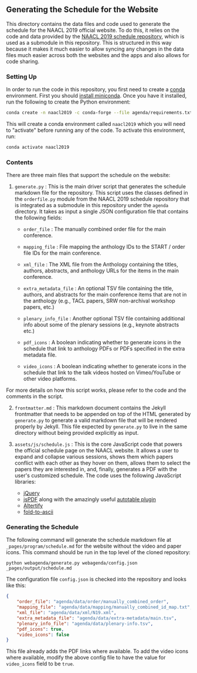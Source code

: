 ## Generating the Schedule for the Website

This directory contains the data files and code used to generate the schedule for the NAACL 2019 official website. To do this, it relies on the code and data provided by the [NAACL 2019 schedule repository](https://github.com/naacl-org/naacl-schedule-2019), which is used as a submodule in this repository. This is structured in this way because it makes it much easier to allow syncing any changes in the data files much easier across both the websites and the apps and also allows for code sharing.

### Setting Up

In order to run the code in this repository, you first need to create a [conda](https://conda.io/en/latest/) environment. First you should [install miniconda](https://conda.io/en/latest/miniconda.html). Once you have it installed, run the following to create the Python environment:

```bash
conda create -n naacl2019 -c conda-forge --file agenda/requirements.txt
```

This will create a conda environment called `naacl2019` which you will need to "activate" before running any of the code. To activate this environment, run:

```bash
conda activate naacl2019
```

### Contents 

There are three main files that support the schedule on the website:

1. `generate.py` : This is the main driver script that generates the schedule markdown file for the repository. This script uses the classes defined in the `orderfile.py` module from the NAACL 2019 schedule repository that is integrated as a submodule in this repository under the `agenda` directory. It takes as input a single JSON configuration file that contains the following fields:
    
    - `order_file` : The manually combined order file for the main conference.

    - `mapping_file` : File mapping the anthology IDs to the START / order file IDs for the main conference.

    - `xml_file` : The XML file from the Anthology containing the titles, authors, abstracts, and anthology URLs for the items in the main conference.

    - `extra_metadata_file` : An optional TSV file containing the title, authors, and abstracts for the main conference items that are not in the anthology (e.g., TACL papers, SRW non-archival workshop papers, etc.)
    
    - `plenary_info_file` : Another optional TSV file containing additional info about some of the plenary sessions (e.g., keynote abstracts etc.)

    - `pdf_icons` : A boolean indicating whether to generate icons in the schedule that link to anthology PDFs or PDFs specified in the extra metadata file.

    - `video_icons` : A boolean indicating whether to generate icons in the schedule that link to the talk videos hosted on Vimeo/YouTube or other video platforms.

For more details on how this script works, please refer to the code and the comments in the script.

2. `frontmatter.md` : This markdown document contains the Jekyll frontmatter that needs to be appended on top of the HTML generated by `generate.py` to generate a valid markdown file that will be rendered properly by Jekyll. This file expected by `generate.py` to live in the same directory without being provided explicitly as input.

3. `assets/js/schedule.js` : This is the core JavaScript code that powers the official schedule page on the NAACL website. It allows a user to expand and collapse various sessions, shows them which papers conflict with each other as they hover on them, allows them to select the papers they are interested in, and, finally, generates a PDF with the user's customized schedule. The code uses the following JavaScript libraries:
    - [jQuery](https://jquery.com)
    - [jsPDF](https://parall.ax/products/jspdf) along with the amazingly useful [autotable plugin](https://github.com/simonbengtsson/jsPDF-AutoTable)
    - [Altertify](https://alertifyjs.com)
    - [fold-to-ascii](https://github.com/mplatt/fold-to-ascii)

### Generating the Schedule

The following command will generate the schedule markdown file at `_pages/program/schedule.md` for the website without the video and paper icons. This command should be run in the top level of the cloned repository:

```
python webagenda/generate.py webagenda/config.json _pages/output/schedule.md
```

The configuration file `config.json` is checked into the repository and looks like this:

```json
{
    "order_file": "agenda/data/order/manually_combined_order",
    "mapping_file": "agenda/data/mapping/manually_combined_id_map.txt",
    "xml_file": "agenda/data/xml/N19.xml",
    "extra_metadata_file": "agenda/data/extra-metadata/main.tsv",
    "plenary_info_file": "agenda/data/plenary-info.tsv",
    "pdf_icons": true,
    "video_icons": false
}
```

This file already adds the PDF links where available. To add the video icons where available, modify the above config file to have the value for `video_icons` field to be `true`. 